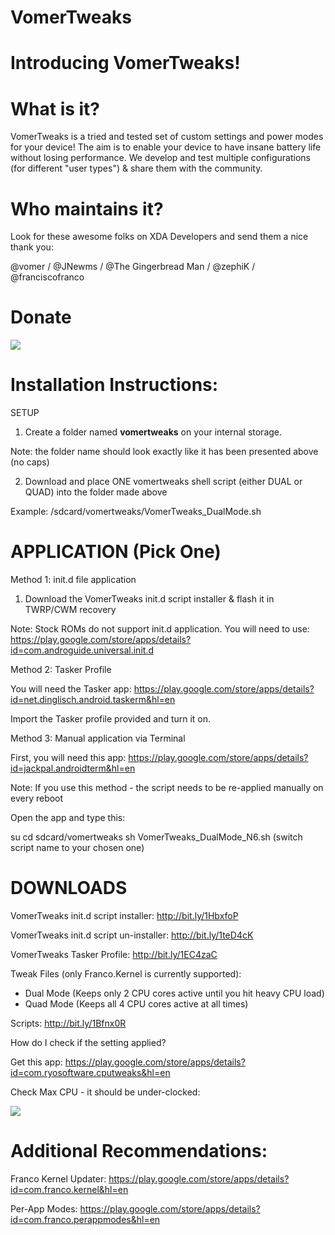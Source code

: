 # VomerTweaks

# Introducing VomerTweaks!

# What is it?

VomerTweaks is a tried and tested set of custom settings and power modes for your device!
The aim is to enable your device to have insane battery life without losing performance.
We develop and test multiple configurations (for different "user types") & share them with the community.

# Who maintains it?

Look for these awesome folks on XDA Developers and send them a nice thank you:

@vomer / @JNewms / @The Gingerbread Man / @zephiK / @franciscofranco

# Donate

<a href="https://www.paypal.com/cgi-bin/webscr?cmd=_donations&business=2TS9FDGD4462S&lc=CA&item_name=vomer%40xda&item_number=vomerxdadonation&currency_code=USD&bn=PP%2dDonationsBF%3abtn_donate_SM%2egif%3aNonHosted"><img src=https://www.paypalobjects.com/en_US/i/btn/btn_donate_SM.gif></a>

# Installation Instructions:

SETUP

1) Create a folder named <b>vomertweaks</b> on your internal storage. 

Note: the folder name should look exactly like it has been presented above (no caps)

2) Download and place ONE vomertweaks shell script (either DUAL or QUAD) into the folder made above

Example: /sdcard/vomertweaks/VomerTweaks_DualMode.sh

# APPLICATION (Pick One)

Method 1: init.d file application

1) Download the VomerTweaks init.d script installer & flash it in TWRP/CWM recovery

Note: Stock ROMs do not support init.d application. You will need to use: https://play.google.com/store/apps/details?id=com.androguide.universal.init.d

Method 2: Tasker Profile

You will need the Tasker app: https://play.google.com/store/apps/details?id=net.dinglisch.android.taskerm&hl=en

Import the Tasker profile provided and turn it on.

Method 3: Manual application via Terminal

First, you will need this app: https://play.google.com/store/apps/details?id=jackpal.androidterm&hl=en

Note: If you use this method - the script needs to be re-applied manually on every reboot

Open the app and type this:

su
cd sdcard/vomertweaks
sh VomerTweaks_DualMode_N6.sh (switch script name to your chosen one)

# DOWNLOADS

VomerTweaks init.d script installer: http://bit.ly/1HbxfoP

VomerTweaks init.d script un-installer: http://bit.ly/1teD4cK

VomerTweaks Tasker Profile: http://bit.ly/1EC4zaC

Tweak Files (only Franco.Kernel is currently supported):

- Dual Mode (Keeps only 2 CPU cores active until you hit heavy CPU load) 
- Quad Mode (Keeps all 4 CPU cores active at all times)

Scripts: http://bit.ly/1Bfnx0R

How do I check if the setting applied?

Get this app: https://play.google.com/store/apps/details?id=com.ryosoftware.cputweaks&hl=en

Check Max CPU - it should be under-clocked: 

<img src="http://i.imgur.com/iZECeF6.png">

# Additional Recommendations:

Franco Kernel Updater: https://play.google.com/store/apps/details?id=com.franco.kernel&hl=en

Per-App Modes: https://play.google.com/store/apps/details?id=com.franco.perappmodes&hl=en

